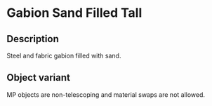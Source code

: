 # Gabion Sand Filled Tall

## Description

Steel and fabric gabion filled with sand.

## Object variant

MP objects are non-telescoping and material swaps are not allowed.
